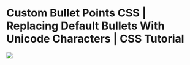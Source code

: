 # Custom Bullet Points CSS | Replacing Default Bullets With Unicode Characters | CSS Tutorial
![](https://media.giphy.com/media/ibpFGXVgAVhYWniAmV/giphy.gif)